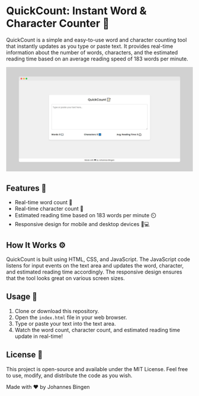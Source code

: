 # QuickCount: Instant Word & Character Counter 📝

QuickCount is a simple and easy-to-use word and character counting tool that instantly updates as you type or paste text. It provides real-time information about the number of words, characters, and the estimated reading time based on an average reading speed of 183 words per minute.

![QuickCount Screenshot](quickcount.png)

## Features 🌟

- Real-time word count 📖
- Real-time character count 🔡
- Estimated reading time based on 183 words per minute ⏲️
- Responsive design for mobile and desktop devices 📱💻

## How It Works ⚙️

QuickCount is built using HTML, CSS, and JavaScript. The JavaScript code listens for input events on the text area and updates the word, character, and estimated reading time accordingly. The responsive design ensures that the tool looks great on various screen sizes.

## Usage 🚀

1. Clone or download this repository.
2. Open the `index.html` file in your web browser.
3. Type or paste your text into the text area.
4. Watch the word count, character count, and estimated reading time update in real-time!

## License 📄

This project is open-source and available under the MIT License. Feel free to use, modify, and distribute the code as you wish.

Made with ❤ by Johannes Bingen
